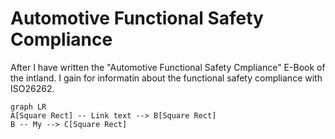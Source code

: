 # Automotive Functional Safety Compliance

After I have written the "Automotive Functional Safety Cmpliance" E-Book of the intland. I gain for informatin about the functional safety compliance with ISO26262.
```mermaid
graph LR
A[Square Rect] -- Link text --> B[Square Rect]
B -- My --> C[Square Rect]
```
<!--stackedit_data:
eyJoaXN0b3J5IjpbLTQ3MTU4NTY2LC05MzEyNzQyNjcsMzg4Mz
AzMDc4XX0=
-->